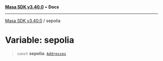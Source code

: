 [**Masa SDK v3.40.0**](../README.md) • **Docs**

***

[Masa SDK v3.40.0](../globals.md) / sepolia

# Variable: sepolia

> `const` **sepolia**: [`Addresses`](../interfaces/Addresses.md)
